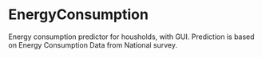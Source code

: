 # EnergyConsumption
Energy consumption predictor for housholds, with GUI. Prediction is based on Energy Consumption Data from National survey.
